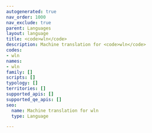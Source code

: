 ```yaml
---
autogenerated: true
nav_order: 1000
nav_exclude: true
parent: Languages
layout: language
title: <code>wln</code>
description: Machine translation for <code>wln</code>
codes:
- wln
names:
- wln
family: []
scripts: []
typology: []
territories: []
supported_apis: []
supported_qe_apis: []
seo:
  name: Machine translation for wln
  type: Language

---
```


